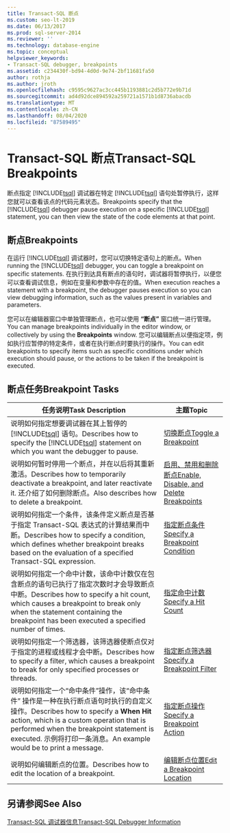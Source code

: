 ```yaml
---
title: Transact-SQL 断点
ms.custom: seo-lt-2019
ms.date: 06/13/2017
ms.prod: sql-server-2014
ms.reviewer: ''
ms.technology: database-engine
ms.topic: conceptual
helpviewer_keywords:
- Transact-SQL debugger, breakpoints
ms.assetid: c234430f-bd94-4d0d-9e74-2bf11681fa50
author: rothja
ms.author: jroth
ms.openlocfilehash: c9595c9627ac3cc445b1193881c2d5b772e9b71d
ms.sourcegitcommit: ad4d92dce894592a259721a1571b1d8736abacdb
ms.translationtype: MT
ms.contentlocale: zh-CN
ms.lasthandoff: 08/04/2020
ms.locfileid: "87589495"
---
```

# <a name="transact-sql-breakpoints"></a><span data-ttu-id="c3e82-102">Transact-SQL 断点</span><span class="sxs-lookup"><span data-stu-id="c3e82-102">Transact-SQL Breakpoints</span></span>
  <span data-ttu-id="c3e82-103">断点指定 [!INCLUDE[tsql](../../includes/tsql-md.md)] 调试器在特定 [!INCLUDE[tsql](../../includes/tsql-md.md)] 语句处暂停执行，这样您就可以查看该点的代码元素状态。</span><span class="sxs-lookup"><span data-stu-id="c3e82-103">Breakpoints specify that the [!INCLUDE[tsql](../../includes/tsql-md.md)] debugger pause execution on a specific [!INCLUDE[tsql](../../includes/tsql-md.md)] statement, you can then view the state of the code elements at that point.</span></span>  
  
## <a name="breakpoints"></a><span data-ttu-id="c3e82-104">断点</span><span class="sxs-lookup"><span data-stu-id="c3e82-104">Breakpoints</span></span>  
 <span data-ttu-id="c3e82-105">在运行 [!INCLUDE[tsql](../../includes/tsql-md.md)] 调试器时，您可以切换特定语句上的断点。</span><span class="sxs-lookup"><span data-stu-id="c3e82-105">When running the [!INCLUDE[tsql](../../includes/tsql-md.md)] debugger, you can toggle a breakpoint on specific statements.</span></span> <span data-ttu-id="c3e82-106">在执行到达具有断点的语句时，调试器将暂停执行，以便您可以查看调试信息，例如在变量和参数中存在的值。</span><span class="sxs-lookup"><span data-stu-id="c3e82-106">When execution reaches a statement with a breakpoint, the debugger pauses execution so you can view debugging information, such as the values present in variables and parameters.</span></span>  
  
 <span data-ttu-id="c3e82-107">您可以在编辑器窗口中单独管理断点，也可以使用 **“断点”** 窗口统一进行管理。</span><span class="sxs-lookup"><span data-stu-id="c3e82-107">You can manage breakpoints individually in the editor window, or collectively by using the **Breakpoints** window.</span></span> <span data-ttu-id="c3e82-108">您可以编辑断点以便指定项，例如执行应暂停的特定条件，或者在执行断点时要执行的操作。</span><span class="sxs-lookup"><span data-stu-id="c3e82-108">You can edit breakpoints to specify items such as specific conditions under which execution should pause, or the actions to be taken if the breakpoint is executed.</span></span>  
  
## <a name="breakpoint-tasks"></a><span data-ttu-id="c3e82-109">断点任务</span><span class="sxs-lookup"><span data-stu-id="c3e82-109">Breakpoint Tasks</span></span>  
  
|<span data-ttu-id="c3e82-110">任务说明</span><span class="sxs-lookup"><span data-stu-id="c3e82-110">Task Description</span></span>|<span data-ttu-id="c3e82-111">主题</span><span class="sxs-lookup"><span data-stu-id="c3e82-111">Topic</span></span>|  
|----------------------|-----------|  
|<span data-ttu-id="c3e82-112">说明如何指定想要调试器在其上暂停的 [!INCLUDE[tsql](../../includes/tsql-md.md)] 语句。</span><span class="sxs-lookup"><span data-stu-id="c3e82-112">Describes how to specify the [!INCLUDE[tsql](../../includes/tsql-md.md)] statement on which you want the debugger to pause.</span></span>|[<span data-ttu-id="c3e82-113">切换断点</span><span class="sxs-lookup"><span data-stu-id="c3e82-113">Toggle a Breakpoint</span></span>](../spatial/point.md)|  
|<span data-ttu-id="c3e82-114">说明如何暂时停用一个断点，并在以后将其重新激活。</span><span class="sxs-lookup"><span data-stu-id="c3e82-114">Describes how to temporarily deactivate a breakpoint, and later reactivate it.</span></span> <span data-ttu-id="c3e82-115">还介绍了如何删除断点。</span><span class="sxs-lookup"><span data-stu-id="c3e82-115">Also describes how to delete a breakpoint.</span></span>|[<span data-ttu-id="c3e82-116">启用、禁用和删除断点</span><span class="sxs-lookup"><span data-stu-id="c3e82-116">Enable, Disable, and Delete Breakpoints</span></span>](enable-disable-and-delete-breakpoints.md)|  
|<span data-ttu-id="c3e82-117">说明如何指定一个条件，该条件定义断点是否基于指定 Transact-SQL 表达式的计算结果而中断。</span><span class="sxs-lookup"><span data-stu-id="c3e82-117">Describes how to specify a condition, which defines whether breakpoint breaks based on the evaluation of a specified Transact-SQL expression.</span></span>|[<span data-ttu-id="c3e82-118">指定断点条件</span><span class="sxs-lookup"><span data-stu-id="c3e82-118">Specify a Breakpoint Condition</span></span>](specify-a-breakpoint-condition.md)|  
|<span data-ttu-id="c3e82-119">说明如何指定一个命中计数，该命中计数仅在包含断点的语句已执行了指定次数时才会导致断点中断。</span><span class="sxs-lookup"><span data-stu-id="c3e82-119">Describes how to specify a hit count, which causes a breakpoint to break only when the statement containing the breakpoint has been executed a specified number of times.</span></span>|[<span data-ttu-id="c3e82-120">指定命中计数</span><span class="sxs-lookup"><span data-stu-id="c3e82-120">Specify a Hit Count</span></span>](specify-a-hit-count.md)|  
|<span data-ttu-id="c3e82-121">说明如何指定一个筛选器，该筛选器使断点仅对于指定的进程或线程才会中断。</span><span class="sxs-lookup"><span data-stu-id="c3e82-121">Describes how to specify a filter, which causes a breakpoint to break for only specified processes or threads.</span></span>|[<span data-ttu-id="c3e82-122">指定断点筛选器</span><span class="sxs-lookup"><span data-stu-id="c3e82-122">Specify a Breakpoint Filter</span></span>](specify-a-breakpoint-filter.md)|  
|<span data-ttu-id="c3e82-123">说明如何指定一个“命中条件”操作，该“命中条件”  操作是一种在执行断点语句时执行的自定义操作。</span><span class="sxs-lookup"><span data-stu-id="c3e82-123">Describes how to specify a **When Hit** action, which is a custom operation that is performed when the breakpoint statement is executed.</span></span> <span data-ttu-id="c3e82-124">示例将打印一条消息。</span><span class="sxs-lookup"><span data-stu-id="c3e82-124">An example would be to print a message.</span></span>|[<span data-ttu-id="c3e82-125">指定断点操作</span><span class="sxs-lookup"><span data-stu-id="c3e82-125">Specify a Breakpoint Action</span></span>](specify-a-breakpoint-action.md)|  
|<span data-ttu-id="c3e82-126">说明如何编辑断点的位置。</span><span class="sxs-lookup"><span data-stu-id="c3e82-126">Describes how to edit the location of a breakpoint.</span></span>|[<span data-ttu-id="c3e82-127">编辑断点位置</span><span class="sxs-lookup"><span data-stu-id="c3e82-127">Edit a Breakpoint Location</span></span>](edit-a-breakpoint-location.md)|  
  
## <a name="see-also"></a><span data-ttu-id="c3e82-128">另请参阅</span><span class="sxs-lookup"><span data-stu-id="c3e82-128">See Also</span></span>  
 [<span data-ttu-id="c3e82-129">Transact-SQL 调试器信息</span><span class="sxs-lookup"><span data-stu-id="c3e82-129">Transact-SQL Debugger Information</span></span>](transact-sql-debugger-information.md)  
  
  
